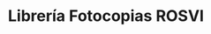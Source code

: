 ---
title: "Librería Fotocopias ROSVI"
url: /ciudad-satelite/libreria-fotocopias-rosvi/
shop: material de oficina
---